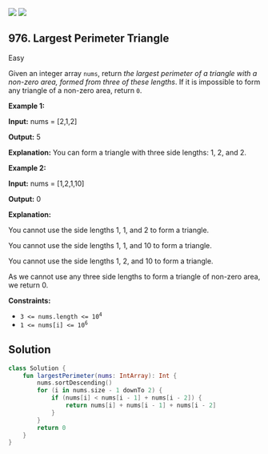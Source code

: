 [![](https://img.shields.io/github/stars/javadev/LeetCode-in-Kotlin?label=Stars&style=flat-square)](https://github.com/javadev/LeetCode-in-Kotlin)
[![](https://img.shields.io/github/forks/javadev/LeetCode-in-Kotlin?label=Fork%20me%20on%20GitHub%20&style=flat-square)](https://github.com/javadev/LeetCode-in-Kotlin/fork)

## 976\. Largest Perimeter Triangle

Easy

Given an integer array `nums`, return _the largest perimeter of a triangle with a non-zero area, formed from three of these lengths_. If it is impossible to form any triangle of a non-zero area, return `0`.

**Example 1:**

**Input:** nums = [2,1,2]

**Output:** 5

**Explanation:** You can form a triangle with three side lengths: 1, 2, and 2.

**Example 2:**

**Input:** nums = [1,2,1,10]

**Output:** 0

**Explanation:** 

You cannot use the side lengths 1, 1, and 2 to form a triangle. 

You cannot use the side lengths 1, 1, and 10 to form a triangle. 

You cannot use the side lengths 1, 2, and 10 to form a triangle. 

As we cannot use any three side lengths to form a triangle of non-zero area, we return 0.

**Constraints:**

*   <code>3 <= nums.length <= 10<sup>4</sup></code>
*   <code>1 <= nums[i] <= 10<sup>6</sup></code>

## Solution

```kotlin
class Solution {
    fun largestPerimeter(nums: IntArray): Int {
        nums.sortDescending()
        for (i in nums.size - 1 downTo 2) {
            if (nums[i] < nums[i - 1] + nums[i - 2]) {
                return nums[i] + nums[i - 1] + nums[i - 2]
            }
        }
        return 0
    }
}
```
